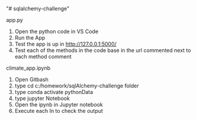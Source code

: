 "# sqlalchemy-challenge" 

app.py
1. Open the python code in VS Code
2. Run the App
3. Test the app is up in http://127.0.0.1:5000/ 
4. Test each of the methods in the code base in the url commented next to each method comment

climate_app.ipynb
1. Open Gitbash
2. type cd c:/homework/sqlAlchemy-challenge folder
3. type conda activate pythonData
4. type jupyter Notebook
5. Open the ipynb in Jupyter notebook
6. Execute each In to check the output

